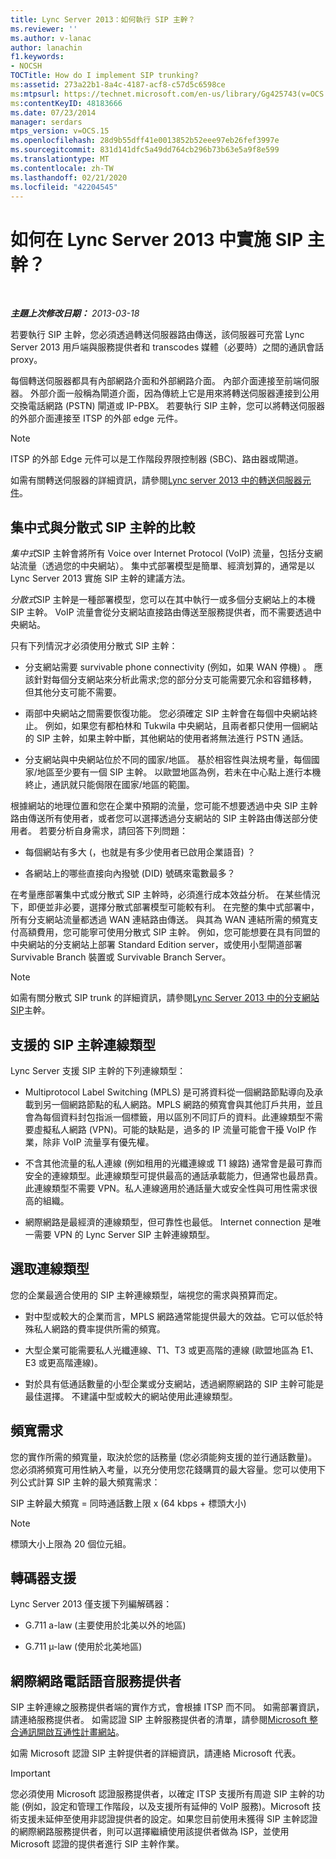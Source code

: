 ```yaml
---
title: Lync Server 2013：如何執行 SIP 主幹？
ms.reviewer: ''
ms.author: v-lanac
author: lanachin
f1.keywords:
- NOCSH
TOCTitle: How do I implement SIP trunking?
ms:assetid: 273a22b1-8a4c-4187-acf8-c57d5c6598ce
ms:mtpsurl: https://technet.microsoft.com/en-us/library/Gg425743(v=OCS.15)
ms:contentKeyID: 48183666
ms.date: 07/23/2014
manager: serdars
mtps_version: v=OCS.15
ms.openlocfilehash: 28d9b55dff41e0013852b52eee97eb26fef3997e
ms.sourcegitcommit: 831d141dfc5a49dd764cb296b73b63e5a9f8e599
ms.translationtype: MT
ms.contentlocale: zh-TW
ms.lasthandoff: 02/21/2020
ms.locfileid: "42204545"
---
```

<div data-xmlns="http://www.w3.org/1999/xhtml">

<div class="topic" data-xmlns="http://www.w3.org/1999/xhtml" data-msxsl="urn:schemas-microsoft-com:xslt" data-cs="https://msdn.microsoft.com/">

<div data-asp="https://msdn2.microsoft.com/asp">

# <a name="how-do-i-implement-sip-trunking-in-lync-server-2013"></a>如何在 Lync Server 2013 中實施 SIP 主幹？

</div>

<div id="mainSection">

<div id="mainBody">

<span> </span>

_**主題上次修改日期：** 2013-03-18_

若要執行 SIP 主幹，您必須透過轉送伺服器路由傳送，該伺服器可充當 Lync Server 2013 用戶端與服務提供者和 transcodes 媒體（必要時）之間的通訊會話 proxy。

每個轉送伺服器都具有內部網路介面和外部網路介面。 內部介面連接至前端伺服器。 外部介面一般稱為閘道介面，因為傳統上它是用來將轉送伺服器連接到公用交換電話網路 (PSTN) 閘道或 IP-PBX。 若要執行 SIP 主幹，您可以將轉送伺服器的外部介面連接至 ITSP 的外部 edge 元件。

<div>


> [!NOTE]  
> ITSP 的外部 Edge 元件可以是工作階段界限控制器 (SBC)、路由器或閘道。



</div>

如需有關轉送伺服器的詳細資訊，請參閱[Lync server 2013 中的轉送伺服器元件](lync-server-2013-mediation-server-component.md)。

<div>

## <a name="centralized-vs-distributed-sip-trunking"></a>集中式與分散式 SIP 主幹的比較

*集中式*SIP 主幹會將所有 Voice over Internet Protocol (VoIP) 流量，包括分支網站流量（透過您的中央網站）。 集中式部署模型是簡單、經濟划算的，通常是以 Lync Server 2013 實施 SIP 主幹的建議方法。

*分散式*SIP 主幹是一種部署模型，您可以在其中執行一或多個分支網站上的本機 SIP 主幹。 VoIP 流量會從分支網站直接路由傳送至服務提供者，而不需要透過中央網站。

只有下列情況才必須使用分散式 SIP 主幹：

  - 分支網站需要 survivable phone connectivity (例如，如果 WAN 停機) 。 應該針對每個分支網站來分析此需求;您的部分分支可能需要冗余和容錯移轉，但其他分支可能不需要。

  - 兩部中央網站之間需要恢復功能。 您必須確定 SIP 主幹會在每個中央網站終止。 例如，如果您有都柏林和 Tukwila 中央網站，且兩者都只使用一個網站的 SIP 主幹，如果主幹中斷，其他網站的使用者將無法進行 PSTN 通話。

  - 分支網站與中央網站位於不同的國家/地區。 基於相容性與法規考量，每個國家/地區至少要有一個 SIP 主幹。 以歐盟地區為例，若未在中心點上進行本機終止，通訊就只能侷限在國家/地區的範圍。

根據網站的地理位置和您在企業中預期的流量，您可能不想要透過中央 SIP 主幹路由傳送所有使用者，或者您可以選擇透過分支網站的 SIP 主幹路由傳送部分使用者。 若要分析自身需求，請回答下列問題：

  - 每個網站有多大 (，也就是有多少使用者已啟用企業語音) ？

  - 各網站上的哪些直接向內撥號 (DID) 號碼來電數最多？

在考量應部署集中式或分散式 SIP 主幹時，必須進行成本效益分析。 在某些情況下，即便並非必要，選擇分散式部署模型可能較有利。 在完整的集中式部署中，所有分支網站流量都透過 WAN 連結路由傳送。 與其為 WAN 連結所需的頻寬支付高額費用，您可能寧可使用分散式 SIP 主幹。 例如，您可能想要在具有同盟的中央網站的分支網站上部署 Standard Edition server，或使用小型閘道部署 Survivable Branch 裝置或 Survivable Branch Server。

<div>


> [!NOTE]  
> 如需有關分散式 SIP trunk 的詳細資訊，請參閱<A href="lync-server-2013-branch-site-sip-trunking.md">Lync Server 2013 中的分支網站 SIP</A>主幹。



</div>

</div>

<div>

## <a name="supported-sip-trunking-connection-types"></a>支援的 SIP 主幹連線類型

Lync Server 支援 SIP 主幹的下列連線類型：

  - Multiprotocol Label Switching (MPLS) 是可將資料從一個網路節點導向及承載到另一個網路節點的私人網路。MPLS 網路的頻寬會與其他訂戶共用，並且會為每個資料封包指派一個標籤，用以區別不同訂戶的資料。此連線類型不需要虛擬私人網路 (VPN)。可能的缺點是，過多的 IP 流量可能會干擾 VoIP 作業，除非 VoIP 流量享有優先權。

  - 不含其他流量的私人連線 (例如租用的光纖連線或 T1 線路) 通常會是最可靠而安全的連線類型。此連線類型可提供最高的通話承載能力，但通常也最昂貴。此連線類型不需要 VPN。私人連線適用於通話量大或安全性與可用性需求很高的組織。

  - 網際網路是最經濟的連線類型，但可靠性也最低。 Internet connection 是唯一需要 VPN 的 Lync Server SIP 主幹連線類型。

<div>

## <a name="selecting-a-connection-type"></a>選取連線類型

您的企業最適合使用的 SIP 主幹連線類型，端視您的需求與預算而定。

  - 對中型或較大的企業而言，MPLS 網路通常能提供最大的效益。它可以低於特殊私人網路的費率提供所需的頻寬。

  - 大型企業可能需要私人光纖連線、T1、T3 或更高階的連線 (歐盟地區為 E1、E3 或更高階連線)。

  - 對於具有低通話數量的小型企業或分支網站，透過網際網路的 SIP 主幹可能是最佳選擇。 不建議中型或較大的網站使用此連線類型。

</div>

</div>

<div>

## <a name="bandwidth-requirements"></a>頻寬需求

您的實作所需的頻寬量，取決於您的話務量 (您必須能夠支援的並行通話數量)。您必須將頻寬可用性納入考量，以充分使用您花錢購買的最大容量。您可以使用下列公式計算 SIP 主幹的最大頻寬需求：

SIP 主幹最大頻寬 = 同時通話數上限 x (64 kbps + 標頭大小)

<div>


> [!NOTE]  
> 標頭大小上限為 20 個位元組。



</div>

</div>

<div>

## <a name="codec-support"></a>轉碼器支援

Lync Server 2013 僅支援下列編解碼器：

  - G.711 a-law (主要使用於北美以外的地區)

  - G.711 µ-law (使用於北美地區)

</div>

<div>

## <a name="internet-telephony-service-provider"></a>網際網路電話語音服務提供者

SIP 主幹連線之服務提供者端的實作方式，會根據 ITSP 而不同。 如需部署資訊，請連絡服務提供者。 如需認證 SIP 主幹服務提供者的清單，請參閱[Microsoft 整合通訊開啟互通性計畫網站](https://go.microsoft.com/fwlink/?linkid=287029)。

如需 Microsoft 認證 SIP 主幹提供者的詳細資訊，請連絡 Microsoft 代表。

<div>


> [!IMPORTANT]  
> 您必須使用 Microsoft 認證服務提供者，以確定 ITSP 支援所有周遊 SIP 主幹的功能 (例如，設定和管理工作階段，以及支援所有延伸的 VoIP 服務)。Microsoft 技術支援未延伸至使用非認證提供者的設定。如果您目前使用未獲得 SIP 主幹認證的網際網路服務提供者，則可以選擇繼續使用該提供者做為 ISP，並使用 Microsoft 認證的提供者進行 SIP 主幹作業。



</div>

</div>

</div>

<span> </span>

</div>

</div>

</div>

